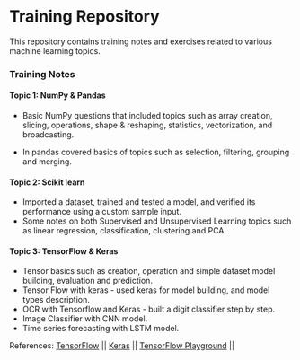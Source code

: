 # Training Repository

This repository contains training notes and exercises related to various machine learning topics.

### Training Notes

#### Topic 1: NumPy & Pandas
- Basic NumPy questions that included topics such as array creation, slicing, operations, shape & reshaping, statistics, vectorization, and broadcasting.

- In pandas covered basics of topics such as selection, filtering, grouping and merging.

#### Topic 2: Scikit learn
- Imported a dataset, trained and tested a model, and verified its performance using a custom sample input.
- Some notes on both Supervised and Unsupervised Learning topics such as linear regression, classification, clustering and PCA.

#### Topic 3: TensorFlow & Keras
- Tensor basics such as creation, operation and simple dataset model building, evaluation and prediction.
- Tensor Flow with keras - used keras for model building, and model types description.
- OCR with Tensorflow and Keras - built a digit classifier step by step.
- Image Classifier with CNN model.
- Time series forecasting with LSTM model.

References: [TensorFlow](https://www.tensorflow.org/tutorials/quickstart/beginner) ||
            [Keras](https://keras.io/api/) ||
            [TensorFlow Playground](https://playground.tensorflow.org/#activation=tanh&batchSize=10&dataset=circle&regDataset=reg-plane&learningRate=0.03&regularizationRate=0&noise=0&networkShape=4,2&seed=0.10716&showTestData=false&discretize=false&percTrainData=50&x=true&y=true&xTimesY=false&xSquared=false&ySquared=false&cosX=false&sinX=false&cosY=false&sinY=false&collectStats=false&problem=classification&initZero=false&hideText=false) ||